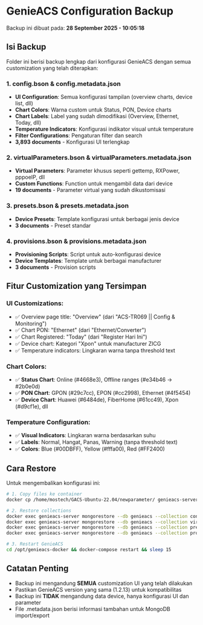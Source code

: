 # GenieACS Configuration Backup

Backup ini dibuat pada: **28 September 2025 - 10:05:18**

## Isi Backup

Folder ini berisi backup lengkap dari konfigurasi GenieACS dengan semua customization yang telah diterapkan:

### 1. config.bson & config.metadata.json
- **UI Configuration**: Semua konfigurasi tampilan (overview charts, device list, dll)
- **Chart Colors**: Warna custom untuk Status, PON, Device charts
- **Chart Labels**: Label yang sudah dimodifikasi (Overview, Ethernet, Today, dll)
- **Temperature Indicators**: Konfigurasi indikator visual untuk temperature
- **Filter Configurations**: Pengaturan filter dan search
- **3,893 documents** - Konfigurasi UI terlengkap

### 2. virtualParameters.bson & virtualParameters.metadata.json
- **Virtual Parameters**: Parameter khusus seperti gettemp, RXPower, pppoeIP, dll
- **Custom Functions**: Function untuk mengambil data dari device
- **19 documents** - Parameter virtual yang sudah dikustomisasi

### 3. presets.bson & presets.metadata.json
- **Device Presets**: Template konfigurasi untuk berbagai jenis device
- **3 documents** - Preset standar

### 4. provisions.bson & provisions.metadata.json
- **Provisioning Scripts**: Script untuk auto-konfigurasi device
- **Device Templates**: Template untuk berbagai manufacturer
- **3 documents** - Provision scripts

## Fitur Customization yang Tersimpan

### UI Customizations:
- ✅ Overview page title: "Overview" (dari "ACS-TR069 || Config & Monitoring")
- ✅ Chart PON: "Ethernet" (dari "Ethernet/Converter")
- ✅ Chart Registered: "Today" (dari "Register Hari Ini")
- ✅ Device chart: Kategori "Xpon" untuk manufacturer ZICG
- ✅ Temperature indicators: Lingkaran warna tanpa threshold text

### Chart Colors:
- ✅ **Status Chart**: Online (#4668e3), Offline ranges (#e34b46 → #2b0e0d)
- ✅ **PON Chart**: GPON (#29c7cc), EPON (#cc2998), Ethernet (#4f5454)
- ✅ **Device Chart**: Huawei (#6484de), FiberHome (#61cc49), Xpon (#d9cf1e), dll

### Temperature Configuration:
- ✅ **Visual Indicators**: Lingkaran warna berdasarkan suhu
- ✅ **Labels**: Normal, Hangat, Panas, Warning (tanpa threshold text)
- ✅ **Colors**: Blue (#00DBFF), Yellow (#fffa00), Red (#FF2400)

## Cara Restore

Untuk mengembalikan konfigurasi ini:

```bash
# 1. Copy files ke container
docker cp /home/mostech/GACS-Ubuntu-22.04/newparameter/ genieacs-server:/tmp/

# 2. Restore collections
docker exec genieacs-server mongorestore --db genieacs --collection config --drop /tmp/newparameter/config.bson
docker exec genieacs-server mongorestore --db genieacs --collection virtualParameters --drop /tmp/newparameter/virtualParameters.bson
docker exec genieacs-server mongorestore --db genieacs --collection presets --drop /tmp/newparameter/presets.bson
docker exec genieacs-server mongorestore --db genieacs --collection provisions --drop /tmp/newparameter/provisions.bson

# 3. Restart GenieACS
cd /opt/genieacs-docker && docker-compose restart && sleep 15
```

## Catatan Penting

- Backup ini mengandung **SEMUA** customization UI yang telah dilakukan
- Pastikan GenieACS version yang sama (1.2.13) untuk kompatibilitas
- Backup ini **TIDAK** mengandung data device, hanya konfigurasi UI dan parameter
- File .metadata.json berisi informasi tambahan untuk MongoDB import/export